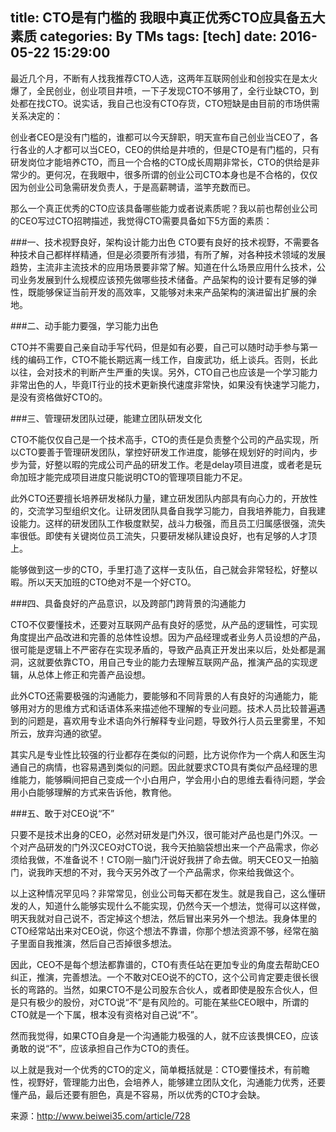 title: CTO是有门槛的 我眼中真正优秀CTO应具备五大素质
categories: By TMs
tags: [tech]
date: 2016-05-22 15:29:00
---

最近几个月，不断有人找我推荐CTO人选，这两年互联网创业和创投实在是太火爆了，全民创业，创业项目井喷，一下子发现CTO不够用了，全行业缺CTO，到处都在找CTO。说实话，我自己也没有CTO存货，CTO短缺是由目前的市场供需关系决定的：

创业者CEO是没有门槛的，谁都可以今天辞职，明天宣布自己创业当CEO了，各行各业的人才都可以当CEO，CEO的供给是井喷的，但是CTO是有门槛的，只有研发岗位才能培养CTO，而且一个合格的CTO成长周期非常长，CTO的供给是非常少的。更何况，在我眼中，很多所谓的创业公司CTO本身也是不合格的，仅仅因为创业公司急需研发负责人，于是高薪聘请，滥竽充数而已。

那么一个真正优秀的CTO应该具备哪些能力或者说素质呢？我以前也帮创业公司的CEO写过CTO招聘描述，我觉得CTO需要具备如下5方面的素质：

###一、技术视野良好，架构设计能力出色
CTO要有良好的技术视野，不需要各种技术自己都样样精通，但是必须要所有涉猎，有所了解，对各种技术领域的发展趋势，主流非主流技术的应用场景要非常了解。知道在什么场景应用什么技术，公司业务发展到什么规模应该预先做哪些技术储备。产品架构的设计要有足够的弹性，既能够保证当前开发的高效率，又能够对未来产品架构的演进留出扩展的余地。

###二、动手能力要强，学习能力出色

CTO并不需要自己亲自动手写代码，但是如有必要，自己可以随时动手参与第一线的编码工作，CTO不能长期远离一线工作，自废武功，纸上谈兵。否则，长此以往，会对技术的判断产生严重的失误。另外，CTO自己也应该是一个学习能力非常出色的人，毕竟IT行业的技术更新换代速度非常快，如果没有快速学习能力，是没有资格做好CTO的。

###三、管理研发团队过硬，能建立团队研发文化

CTO不能仅仅自己是一个技术高手，CTO的责任是负责整个公司的产品实现，所以CTO要善于管理研发团队，掌控好研发工作进度，能够在规划好的时间内，步步为营，好整以暇的完成公司产品的研发工作。老是delay项目进度，或者老是玩命加班才能完成项目进度只能说明CTO的管理项目能力不足。

此外CTO还要擅长培养研发梯队力量，建立研发团队内部具有向心力的，开放性的，交流学习型组织文化。让研发团队具备自我学习能力，自我培养能力，自我建设能力。这样的研发团队工作极度默契，战斗力极强，而且员工归属感很强，流失率很低。即使有关键岗位员工流失，只要研发梯队建设良好，也有足够的人才顶上。

能够做到这一步的CTO，手里打造了这样一支队伍，自己就会非常轻松，好整以暇。所以天天加班的CTO绝对不是一个好CTO。

###四、具备良好的产品意识，以及跨部门跨背景的沟通能力

CTO不仅要懂技术，还要对互联网产品有良好的感觉，从产品的逻辑性，可实现角度提出产品改进和完善的总体性设想。因为产品经理或者业务人员设想的产品，很可能是逻辑上不严密存在实现矛盾的，导致产品真正开发出来以后，处处都是漏洞，这就要依靠CTO，用自己专业的能力去理解互联网产品，推演产品的实现逻辑，从总体上修正和完善产品设想。

此外CTO还需要极强的沟通能力，要能够和不同背景的人有良好的沟通能力，能够用对方的思维方式和话语体系来描述他不理解的专业问题。技术人员比较普遍遇到的问题是，喜欢用专业术语向外行解释专业问题，导致外行人员云里雾里，不知所云，放弃沟通的欲望。

其实凡是专业性比较强的行业都存在类似的问题，比方说你作为一个病人和医生沟通自己的病情，也容易遇到类似的问题。因此就要求CTO具有类似产品经理的思维能力，能够瞬间把自己变成一个小白用户，学会用小白的思维去看待问题，学会用小白能够理解的方式来告诉他，教育他。

###五、敢于对CEO说“不”

只要不是技术出身的CEO，必然对研发是门外汉，很可能对产品也是门外汉。一个对产品研发的门外汉CEO对CTO说，我今天拍脑袋想出来一个产品需求，你必须给我做，不准备说不！CTO刚一脑门汗说好我拼了命去做。明天CEO又一拍脑门，说我昨天想的不对，我今天另外改了一个产品需求，你来给我做这个。

以上这种情况罕见吗？非常常见，创业公司每天都在发生。就是我自己，这么懂研发的人，知道什么能够实现什么不能实现，仍然今天一个想法，觉得可以这样做，明天我就对自己说不，否定掉这个想法，然后冒出来另外一个想法。我身体里的CTO经常站出来对CEO说，你这个想法不靠谱，你那个想法资源不够，经常在脑子里面自我推演，然后自己否掉很多想法。

因此，CEO不是每个想法都靠谱的，CTO有责任站在更加专业的角度去帮助CEO纠正，推演，完善想法。一个不敢对CEO说不的CTO，这个公司肯定要走很长很长的弯路的。当然，如果CTO不是公司股东合伙人，或者即使是股东合伙人，但是只有极少的股份，对CTO说“不”是有风险的。可能在某些CEO眼中，所谓的CTO就是一个下属，根本没有资格对自己说“不”。

然而我觉得，如果CTO自身是一个沟通能力极强的人，就不应该畏惧CEO，应该勇敢的说“不”，应该承担自己作为CTO的责任。

以上就是我对一个优秀的CTO的定义，简单概括就是：CTO要懂技术，有前瞻性，视野好，管理能力出色，会培养人，能够建立团队文化，沟通能力优秀，还要懂产品，最后还要有胆色，真是不容易，所以优秀的CTO才会缺。

来源：http://www.beiwei35.com/article/728
